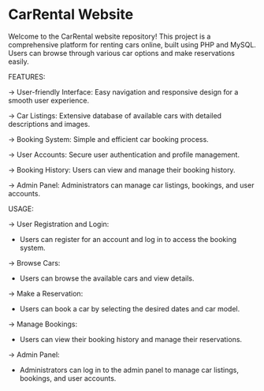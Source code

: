 # CarRental Website

Welcome to the CarRental website repository! This project is a comprehensive platform for renting cars online, built using PHP and MySQL. Users can browse through various car options and make reservations easily.

FEATURES:

-> User-friendly Interface: Easy navigation and responsive design for a smooth user experience.

-> Car Listings: Extensive database of available cars with detailed descriptions and images.

-> Booking System: Simple and efficient car booking process.

-> User Accounts: Secure user authentication and profile management.

-> Booking History: Users can view and manage their booking history.

-> Admin Panel: Administrators can manage car listings, bookings, and user accounts.

USAGE:

-> User Registration and Login:

  * Users can register for an account and log in to access the booking system.

-> Browse Cars:
  
  * Users can browse the available cars and view details.

-> Make a Reservation:

  * Users can book a car by selecting the desired dates and car model.

-> Manage Bookings:
  
  * Users can view their booking history and manage their reservations.

-> Admin Panel:

  * Administrators can log in to the admin panel to manage car listings, bookings, and user accounts.

